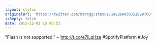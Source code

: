 ```yaml
---
layout: status
originalUrl: 'https://twitter.com/marcgg/status/142268438352629760'
isReply: false
date: 2011-12-01 15:46:53
---
```


"Flash is not supported." ~ http://t.co/e7lLqHze #SpotifyPlatform #Joy

